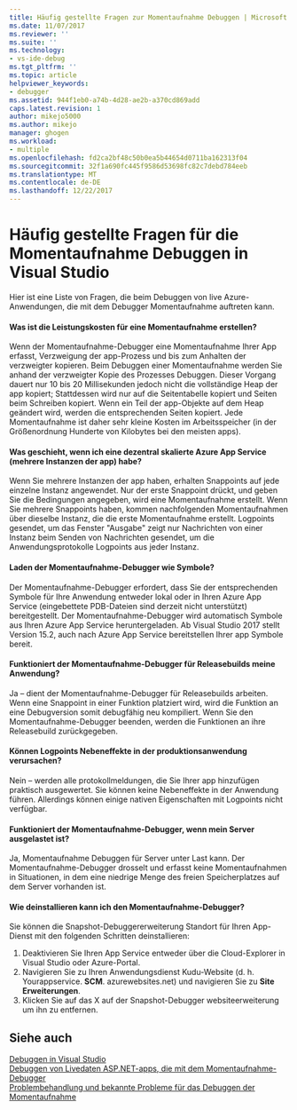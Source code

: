 ```yaml
---
title: Häufig gestellte Fragen zur Momentaufnahme Debuggen | Microsoft Docs
ms.date: 11/07/2017
ms.reviewer: ''
ms.suite: ''
ms.technology:
- vs-ide-debug
ms.tgt_pltfrm: ''
ms.topic: article
helpviewer_keywords:
- debugger
ms.assetid: 944f1eb0-a74b-4d28-ae2b-a370cd869add
caps.latest.revision: 1
author: mikejo5000
ms.author: mikejo
manager: ghogen
ms.workload:
- multiple
ms.openlocfilehash: fd2ca2bf48c50b0ea5b44654d0711ba162313f04
ms.sourcegitcommit: 32f1a690fc445f9586d53698fc82c7debd784eeb
ms.translationtype: MT
ms.contentlocale: de-DE
ms.lasthandoff: 12/22/2017
---
```

# <a name="frequently-asked-questions-for-snapshot-debugging-in-visual-studio"></a>Häufig gestellte Fragen für die Momentaufnahme Debuggen in Visual Studio

Hier ist eine Liste von Fragen, die beim Debuggen von live Azure-Anwendungen, die mit dem Debugger Momentaufnahme auftreten kann.

#### <a name="what-is-the-performance-cost-of-taking-a-snapshot"></a>Was ist die Leistungskosten für eine Momentaufnahme erstellen?

Wenn der Momentaufnahme-Debugger eine Momentaufnahme Ihrer App erfasst, Verzweigung der app-Prozess und bis zum Anhalten der verzweigter kopieren. Beim Debuggen einer Momentaufnahme werden Sie anhand der verzweigter Kopie des Prozesses Debuggen. Dieser Vorgang dauert nur 10 bis 20 Millisekunden jedoch nicht die vollständige Heap der app kopiert; Stattdessen wird nur auf die Seitentabelle kopiert und Seiten beim Schreiben kopiert. Wenn ein Teil der app-Objekte auf dem Heap geändert wird, werden die entsprechenden Seiten kopiert. Jede Momentaufnahme ist daher sehr kleine Kosten im Arbeitsspeicher (in der Größenordnung Hunderte von Kilobytes bei den meisten apps). 

#### <a name="what-happens-if-i-have-a-scaled-out-azure-app-service-multiple-instances-of-my-app"></a>Was geschieht, wenn ich eine dezentral skalierte Azure App Service (mehrere Instanzen der app) habe?

Wenn Sie mehrere Instanzen der app haben, erhalten Snappoints auf jede einzelne Instanz angewendet. Nur der erste Snappoint drückt, und geben Sie die Bedingungen angegeben, wird eine Momentaufnahme erstellt. Wenn Sie mehrere Snappoints haben, kommen nachfolgenden Momentaufnahmen über dieselbe Instanz, die die erste Momentaufnahme erstellt. Logpoints gesendet, um das Fenster "Ausgabe" zeigt nur Nachrichten von einer Instanz beim Senden von Nachrichten gesendet, um die Anwendungsprotokolle Logpoints aus jeder Instanz. 

#### <a name="how-does-the-snapshot-debugger-load-symbols"></a>Laden der Momentaufnahme-Debugger wie Symbole?

Der Momentaufnahme-Debugger erfordert, dass Sie der entsprechenden Symbole für Ihre Anwendung entweder lokal oder in Ihren Azure App Service (eingebettete PDB-Dateien sind derzeit nicht unterstützt) bereitgestellt. Der Momentaufnahme-Debugger wird automatisch Symbole aus Ihren Azure App Service heruntergeladen. Ab Visual Studio 2017 stellt Version 15.2, auch nach Azure App Service bereitstellen Ihrer app Symbole bereit.

#### <a name="does-the-snapshot-debugger-work-against-release-builds-of-my-application"></a>Funktioniert der Momentaufnahme-Debugger für Releasebuilds meine Anwendung?

Ja – dient der Momentaufnahme-Debugger für Releasebuilds arbeiten. Wenn eine Snappoint in einer Funktion platziert wird, wird die Funktion an eine Debugversion somit debugfähig neu kompiliert. Wenn Sie den Momentaufnahme-Debugger beenden, werden die Funktionen an ihre Releasebuild zurückgegeben. 

#### <a name="can-logpoints-cause-side-effects-in-my-production-application"></a>Können Logpoints Nebeneffekte in der produktionsanwendung verursachen?

Nein – werden alle protokollmeldungen, die Sie Ihrer app hinzufügen praktisch ausgewertet. Sie können keine Nebeneffekte in der Anwendung führen. Allerdings können einige nativen Eigenschaften mit Logpoints nicht verfügbar. 

#### <a name="does-the-snapshot-debugger-work-if-my-server-is-under-load"></a>Funktioniert der Momentaufnahme-Debugger, wenn mein Server ausgelastet ist?

Ja, Momentaufnahme Debuggen für Server unter Last kann. Der Momentaufnahme-Debugger drosselt und erfasst keine Momentaufnahmen in Situationen, in dem eine niedrige Menge des freien Speicherplatzes auf dem Server vorhanden ist.

#### <a name="how-do-i-uninstall-the-snapshot-debugger"></a>Wie deinstallieren kann ich den Momentaufnahme-Debugger?

Sie können die Snapshot-Debuggererweiterung Standort für Ihren App-Dienst mit den folgenden Schritten deinstallieren:

1. Deaktivieren Sie Ihren App Service entweder über die Cloud-Explorer in Visual Studio oder Azure-Portal.
1. Navigieren Sie zu Ihren Anwendungsdienst Kudu-Website (d. h. Yourappservice. **SCM**. azurewebsites.net) und navigieren Sie zu **Site Erweiterungen**.
1. Klicken Sie auf das X auf der Snapshot-Debugger websiteerweiterung um ihn zu entfernen.

## <a name="see-also"></a>Siehe auch

[Debuggen in Visual Studio](../debugger/index.md)  
[Debuggen von Livedaten ASP.NET-apps, die mit dem Momentaufnahme-Debugger](../debugger/debug-live-azure-applications.md)  
[Problembehandlung und bekannte Probleme für das Debuggen der Momentaufnahme](../debugger/debug-live-azure-apps-troubleshooting.md)
